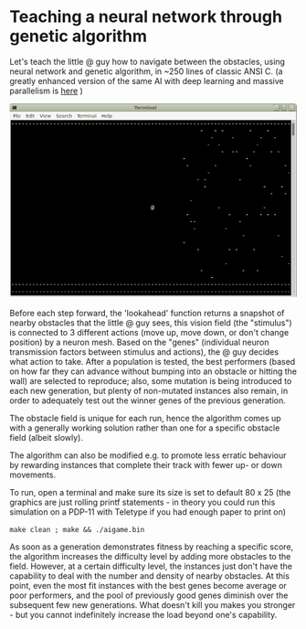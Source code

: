 # Teaching a neural network through genetic algorithm

Let's teach the little @ guy how to navigate between the obstacles, using neural network and genetic algorithm, in ~250 lines of classic ANSI C.
(a greatly enhanced version of the same AI with deep learning and massive parallelism is [here](https://github.com/szoftveres/ai_ml/tree/main/big) )

![game](game.png)

Before each step forward, the 'lookahead' function returns a snapshot of nearby obstacles that the little @ guy sees, this vision field (the "stimulus") is connected to 3 different actions (move up, move down, or don't change position) by a neuron mesh. Based on the "genes" (individual neuron transmission factors between stimulus and actions), the @ guy decides what action to take.
After a population is tested, the best performers (based on how far they can advance without bumping into an obstacle or hitting the wall) are selected to reproduce; also, some mutation is being introduced to each new generation, but plenty of non-mutated instances also remain, in order to adequately test out the winner genes of the previous generation.

The obstacle field is unique for each run, hence the algorithm comes up with a generally working solution rather than one for a specific obstacle field (albeit slowly).

The algorithm can also be modified e.g. to promote less erratic behaviour by rewarding instances that complete their track with fewer up- or down movements.

To run, open a terminal and make sure its size is set to default 80 x 25 (the graphics are just rolling printf statements - in theory you could run this simulation on a PDP-11 with Teletype if you had enough paper to print on)
```
make clean ; make && ./aigame.bin
```

As soon as a generation demonstrates fitness by reaching a specific score, the algorithm increases the difficulty level by adding more obstacles to the field. However, at a certain difficulty level, the instances just don't have the capability to deal with the number and density of nearby obstacles. At this point, even the most fit instances with the best genes become average or poor performers, and the pool of previously good genes diminish over the subsequent few new generations. What doesn't kill you makes you stronger - but you cannot indefinitely increase the load beyond one's capability.
